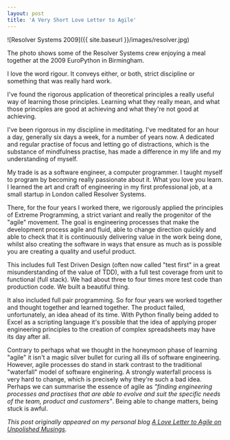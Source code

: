```yaml
---
layout: post
title: 'A Very Short Love Letter to Agile'
---
```



![Resolver Systems 2009]({{ site.baseurl }}/images/resolver.jpg)

The photo shows some of the Resolver Systems crew enjoying a meal together at the 2009 EuroPython in Birmingham.

I love the word rigour. It conveys either, or both, strict discipline or something that was really hard work.

I've found the rigorous application of theoretical principles a really useful way of learning those principles. Learning what they really mean, and what those principles are good at achieving and what they're not good at achieving.

I've been rigorous in my discipline in meditating. I've meditated for an hour a day, generally six days a week, for a number of years now. A dedicated and regular practise of focus and letting go of distractions, which is the substance of mindfulness practise, has made a difference in my life and my understanding of myself.

My trade is as a software engineer, a computer programmer. I taught myself to program by becoming really passionate about it. What you love you learn. I learned the art and craft of engineering in my first professional job, at a small startup in London called Resolver Systems.

There, for the four years I worked there, we rigorously applied the principles of Extreme Programming, a strict variant and really the progenitor of the "agile" movement. The goal is engineering processes that make the development process agile and fluid, able to change direction quickly and able to check that it is continuously delivering value in the work being done, whilst also creating the software in ways that ensure as much as is possible you are creating a quality and useful product.

This includes full Test Driven Design (often now called "test first" in a great misunderstanding of the value of TDD), with a full test coverage from unit to functional (full stack). We had about three to four times more test code than production code. We built a beautiful thing.

It also included full pair programming. So for four years we worked together and thought together and learned together. The product failed, unfortunately, an idea ahead of its time. With Python finally being added to Excel as a scripting language it's possible that the idea of applying proper engineering principles to the creation of complex spreadsheets may have its day after all.

Contrary to perhaps what we thought in the honeymoon phase of learning "agile" it isn't a magic silver bullet for curing all ills of software engineering. However, agile processes do stand in stark contrast to the traditional "waterfall" model of software enginering. A strongly waterfall process is very hard to change, which is precisely why they're such a bad idea. Perhaps we can summarise the essence of agile as *"finding engineering processes and practises that are able to evolve and suit the specific needs of the team, product and customers"*. Being able to change matters, being stuck is awful. 


*This post originally appeared on my personal blog [A Love Letter to Agile on Unpolished Musings](http://www.michaelfoord.co.uk/2018/02/a-very-short-love-letter-to-agile.html).*


